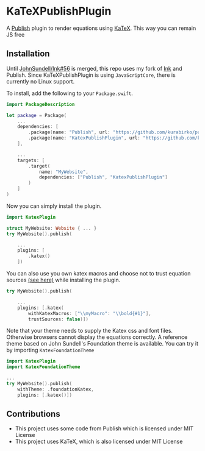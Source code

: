 # KaTeXPublishPlugin

A [Publish](https://github.com/johnsundell/publish) plugin to render equations using [KaTeX](https://katex.org). This way you can remain JS free

## Installation

Until [JohnSundell/Ink#56](https://github.com/JohnSundell/Ink/pull/56) is merged, this repo uses my fork of [Ink](https://github.com/JohnSundell/Ink) and Publish. Since KaTeXPublishPlugin is using `JavaScriptCore`, there is currently no Linux support.

To install, add the following to your `Package.swift`.

```swift
import PackageDescription

let package = Package(
    ...
    dependencies: [
        .package(name: "Publish", url: "https://github.com/kurabirko/publish.git", .branch("master")),
        .package(name: "KatexPublishPlugin", url: "https://github.com/kurabirko/katexpublishplugin.git", .branch("main"))
    ],

    ...
    targets: [
        .target(
            name: "MyWebsite",
            dependencies: ["Publish", "KatexPublishPlugin"]
        )
    ]
)
```

Now you can simply install the plugin.

```swift
import KatexPlugin

struct MyWebsite: Website { ... }
try MyWebsite().publish(

    ...
    plugins: [
        .katex()
    ])
```

You can also use you own katex macros and choose not to trust equation sources [(see here)](https://katex.org/docs/options.html) while installing the plugin.

```swift
try MyWebsite().publish(

    ...
    plugins: [.katex(
        withKatexMacros: ["\\myMacro": "\\bold{#1}"],
        trustSources: false)])

```

Note that your theme needs to supply the Katex css and font files. Otherwise browsers cannot display the equations correctly. A reference theme based on John Sundell's Foundation theme is available. You can try it by importing `KatexFoundationTheme`

```swift
import KatexPlugin
import KatexFoundationTheme

...
try MyWebsite().publish(
    withTheme: .foundationKatex,
    plugins: [.katex()])
```

## Contributions

- This project uses some code from Publish which is licensed under MIT License
- This project uses KaTeX, which is also licensed under MIT License

